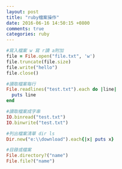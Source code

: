 ```yaml
---
layout: post
title: "ruby檔案操作"
date: 2016-06-16 14:50:15 +0800
comments: true
categories: ruby
---
```



``` ruby
#寫入檔案 w 寫 r讀 a附加
file = File.open("file.txt", 'w')
file.truncate(file.size)
file.write("hello")
file.close()
```

``` ruby
#讀取檔案每行
File.readlines("test.txt").each do |line| 
  puts line 
end

```
``` ruby
#讀取檔案成字串
IO.binread("test.txt")
IO.binwrite("test.txt")

```
``` ruby
#列出檔案清單 dir ls
Dir.new("e:\\download").each{|x| puts x}

```
``` ruby
#目錄或檔案
File.directory?("name")
File.file?("name")

```